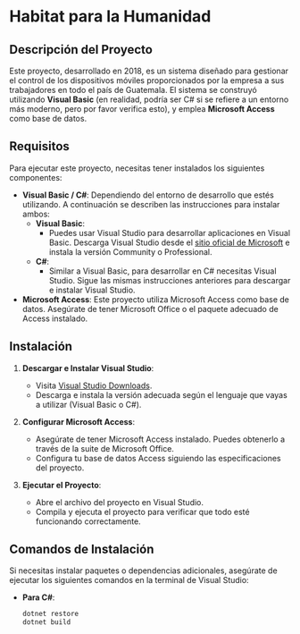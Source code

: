 # Habitat para la Humanidad

## Descripción del Proyecto

Este proyecto, desarrollado en 2018, es un sistema diseñado para gestionar el control de los dispositivos móviles proporcionados por la empresa a sus trabajadores en todo el país de Guatemala. El sistema se construyó utilizando **Visual Basic** (en realidad, podría ser C# si se refiere a un entorno más moderno, pero por favor verifica esto), y emplea **Microsoft Access** como base de datos.

## Requisitos

Para ejecutar este proyecto, necesitas tener instalados los siguientes componentes:

- **Visual Basic / C#**: Dependiendo del entorno de desarrollo que estés utilizando. A continuación se describen las instrucciones para instalar ambos:
  - **Visual Basic**:
    - Puedes usar Visual Studio para desarrollar aplicaciones en Visual Basic. Descarga Visual Studio desde el [sitio oficial de Microsoft](https://visualstudio.microsoft.com/) e instala la versión Community o Professional.
  - **C#**:
    - Similar a Visual Basic, para desarrollar en C# necesitas Visual Studio. Sigue las mismas instrucciones anteriores para descargar e instalar Visual Studio.
- **Microsoft Access**: Este proyecto utiliza Microsoft Access como base de datos. Asegúrate de tener Microsoft Office o el paquete adecuado de Access instalado.

## Instalación

1. **Descargar e Instalar Visual Studio**:
   - Visita [Visual Studio Downloads](https://visualstudio.microsoft.com/downloads/).
   - Descarga e instala la versión adecuada según el lenguaje que vayas a utilizar (Visual Basic o C#).

2. **Configurar Microsoft Access**:
   - Asegúrate de tener Microsoft Access instalado. Puedes obtenerlo a través de la suite de Microsoft Office.
   - Configura tu base de datos Access siguiendo las especificaciones del proyecto.

3. **Ejecutar el Proyecto**:
   - Abre el archivo del proyecto en Visual Studio.
   - Compila y ejecuta el proyecto para verificar que todo esté funcionando correctamente.

## Comandos de Instalación

Si necesitas instalar paquetes o dependencias adicionales, asegúrate de ejecutar los siguientes comandos en la terminal de Visual Studio:

- **Para C#**:
  ```bash
  dotnet restore
  dotnet build
